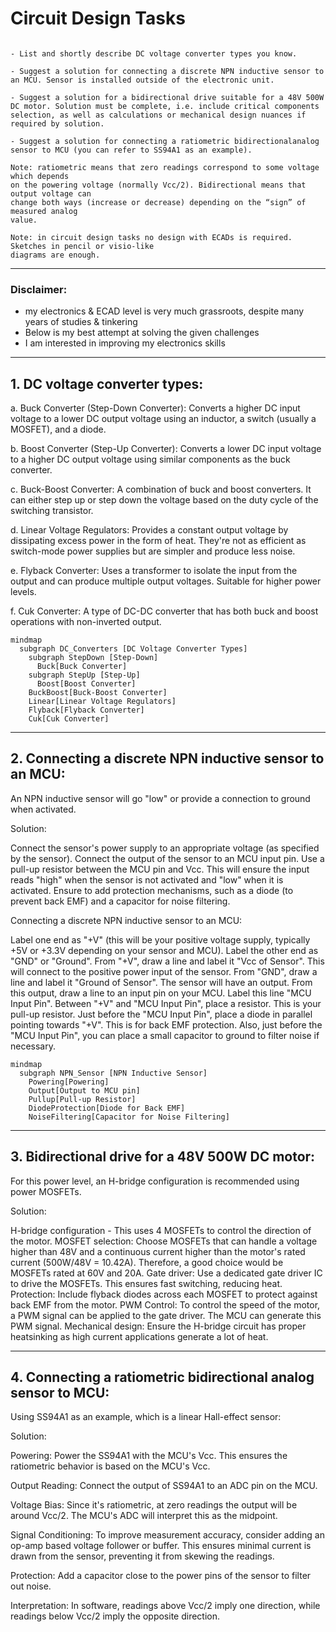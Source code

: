 # Circuit Design Tasks

```

- List and shortly describe DC voltage converter types you know.

- Suggest a solution for connecting a discrete NPN inductive sensor to an MCU. Sensor is installed outside of the electronic unit.

- Suggest a solution for a bidirectional drive suitable for a 48V 500W DC motor. Solution must be complete, i.e. include critical components selection, as well as calculations or mechanical design nuances if required by solution.

- Suggest a solution for connecting a ratiometric bidirectionalanalog sensor to MCU (you can refer to SS94A1 as an example).

Note: ratiometric means that zero readings correspond to some voltage which depends
on the powering voltage (normally Vcc/2). Bidirectional means that output voltage can
change both ways (increase or decrease) depending on the “sign” of measured analog
value.

Note: in circuit design tasks no design with ECADs is required. Sketches in pencil or visio-like
diagrams are enough.

```

---
### Disclaimer: 
- my electronics & ECAD level is very much grassroots, despite many years of studies & tinkering
- Below is my best attempt at solving the given challenges
- I am interested in improving my electronics skills

---

## 1. DC voltage converter types:

a. Buck Converter (Step-Down Converter):
Converts a higher DC input voltage to a lower DC output voltage using an inductor, a switch (usually a MOSFET), and a diode.

b. Boost Converter (Step-Up Converter):
Converts a lower DC input voltage to a higher DC output voltage using similar components as the buck converter.

c. Buck-Boost Converter:
A combination of buck and boost converters. It can either step up or step down the voltage based on the duty cycle of the switching transistor.

d. Linear Voltage Regulators:
Provides a constant output voltage by dissipating excess power in the form of heat. They're not as efficient as switch-mode power supplies but are simpler and produce less noise.

e. Flyback Converter:
Uses a transformer to isolate the input from the output and can produce multiple output voltages. Suitable for higher power levels.

f. Cuk Converter:
A type of DC-DC converter that has both buck and boost operations with non-inverted output.


```mermaid
mindmap
  subgraph DC_Converters [DC Voltage Converter Types]
    subgraph StepDown [Step-Down]
      Buck[Buck Converter]
    subgraph StepUp [Step-Up]
      Boost[Boost Converter]
    BuckBoost[Buck-Boost Converter]
    Linear[Linear Voltage Regulators]
    Flyback[Flyback Converter]
    Cuk[Cuk Converter]
```

---

## 2. Connecting a discrete NPN inductive sensor to an MCU:

An NPN inductive sensor will go "low" or provide a connection to ground when activated.

Solution:

Connect the sensor's power supply to an appropriate voltage (as specified by the sensor).
Connect the output of the sensor to an MCU input pin.
Use a pull-up resistor between the MCU pin and Vcc. This will ensure the input reads "high" when the sensor is not activated and "low" when it is activated.
Ensure to add protection mechanisms, such as a diode (to prevent back EMF) and a capacitor for noise filtering.

Connecting a discrete NPN inductive sensor to an MCU:

Label one end as "+V" (this will be your positive voltage supply, typically +5V or +3.3V depending on your sensor and MCU).
Label the other end as "GND" or "Ground".
From "+V", draw a line and label it "Vcc of Sensor". This will connect to the positive power input of the sensor.
From "GND", draw a line and label it "Ground of Sensor".
The sensor will have an output. From this output, draw a line to an input pin on your MCU. Label this line "MCU Input Pin".
Between "+V" and "MCU Input Pin", place a resistor. This is your pull-up resistor.
Just before the "MCU Input Pin", place a diode in parallel pointing towards "+V". This is for back EMF protection.
Also, just before the "MCU Input Pin", you can place a small capacitor to ground to filter noise if necessary.

```mermaid
mindmap
  subgraph NPN_Sensor [NPN Inductive Sensor]
    Powering[Powering]
    Output[Output to MCU pin]
    Pullup[Pull-up Resistor]
    DiodeProtection[Diode for Back EMF]
    NoiseFiltering[Capacitor for Noise Filtering]
```

---

## 3. Bidirectional drive for a 48V 500W DC motor:
For this power level, an H-bridge configuration is recommended using power MOSFETs.

Solution:

H-bridge configuration - This uses 4 MOSFETs to control the direction of the motor.
MOSFET selection: Choose MOSFETs that can handle a voltage higher than 48V and a continuous current higher than the motor's rated current (500W/48V = 10.42A). Therefore, a good choice would be MOSFETs rated at 60V and 20A.
Gate driver: Use a dedicated gate driver IC to drive the MOSFETs. This ensures fast switching, reducing heat.
Protection: Include flyback diodes across each MOSFET to protect against back EMF from the motor.
PWM Control: To control the speed of the motor, a PWM signal can be applied to the gate driver. The MCU can generate this PWM signal.
Mechanical design: Ensure the H-bridge circuit has proper heatsinking as high current applications generate a lot of heat.

---

## 4. Connecting a ratiometric bidirectional analog sensor to MCU:
Using SS94A1 as an example, which is a linear Hall-effect sensor:

Solution:

Powering: Power the SS94A1 with the MCU's Vcc. 
This ensures the ratiometric behavior is based on the MCU's Vcc.

Output Reading: Connect the output of SS94A1 to an ADC pin on the MCU.

Voltage Bias: Since it's ratiometric, at zero readings the output will be around Vcc/2. The MCU's ADC will interpret this as the midpoint.

Signal Conditioning: To improve measurement accuracy, consider adding an op-amp based voltage follower or buffer. This ensures minimal current is drawn from the sensor, preventing it from skewing the readings.

Protection: Add a capacitor close to the power pins of the sensor to filter out noise.

Interpretation: In software, readings above Vcc/2 imply one direction, while readings below Vcc/2 imply the opposite direction.
